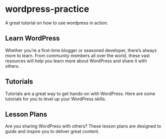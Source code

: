 # wordpress-practice
A great tutorial on how to use wordpress in action.

## Learn WordPress
Whether you’re a first-time blogger or seasoned developer, there’s always more to learn. From community members all over the world, these vast resources will help you learn more about WordPress and share it with others.

## Tutorials
Tutorials are a great way to get hands-on with WordPress. Here are some tutorials for you to level up your WordPress skills.

## Lesson Plans
Are you sharing WordPress with others? These lesson plans are designed to guide and inspire you to deliver great content.
